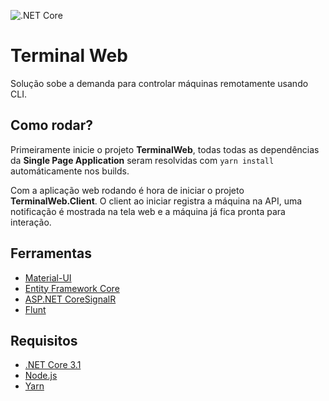 ![.NET Core](https://github.com/luizes/TerminalWeb/workflows/.NET%20Core/badge.svg)

# Terminal Web
Solução sobe a demanda para controlar máquinas remotamente usando CLI.

## Como rodar?
Primeiramente inicie o projeto **TerminalWeb**, todas todas as dependências da **Single Page Application** seram resolvidas com `yarn install` automáticamente nos builds.

Com a aplicação web rodando é hora de iniciar o projeto **TerminalWeb.Client**. O client ao iniciar registra a máquina na API, uma notificação é mostrada na tela web e a máquina já fica pronta para interação.

## Ferramentas
 * [Material-UI](https://material-ui.com/pt/)
 * [Entity Framework Core](https://docs.microsoft.com/pt-br/ef/core/)
 * [ASP.NET CoreSignalR](https://docs.microsoft.com/pt-br/aspnet/core/signalr/introduction?view=aspnetcore-3.1)
 * [Flunt](https://github.com/andrebaltieri/flunt)

## Requisitos
 * [.NET Core 3.1](https://dotnet.microsoft.com/download)
 * [Node.js](https://nodejs.org/en/download/)
 * [Yarn](https://classic.yarnpkg.com/en/docs/install)

